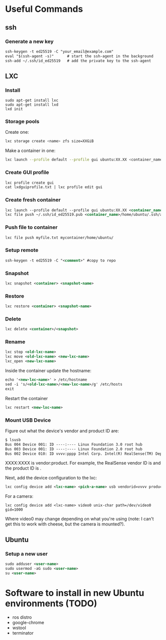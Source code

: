 # Useful Commands
## ssh
### Generate a new key
```xml
ssh-keygen -t ed25519 -C "your_email@example.com"
eval "$(ssh-agent -s)"      # start the ssh-agent in the background
ssh-add ~/.ssh/id_ed25519   # add the private key to the ssh-agent
```

## LXC

### Install
```
sudo apt-get install lxc
sudo apt-get install lxd
lxd init
```
### Storage pools
Create one:
```bash
lxc storage create <name> zfs size=XXGiB
```
Make a container in one:
```bash
lxc launch --profile default --profile gui ubuntu:XX.XX <container_name> -s <pool_name>
```
### Create GUI profile
```xml
lxc profile create gui
cat lxdguiprofile.txt | lxc profile edit gui
```
### Create fresh container
```xml
lxc launch --profile default --profile gui ubuntu:XX.XX <container_name> \
lxc file push ~/.ssh/id_ed25519.pub <container_name>/home/ubuntu/.ssh/authorized_keys
```

### Push file to container
```xml
lxc file push myfile.txt mycontainer/home/ubuntu/
```

### Setup remote
```xml
ssh-keygen -t ed25519 -C "<comment>" #copy to repo
```

### Snapshot
```xml
lxc snapshot <container> <snapshot-name>
```

### Restore
```xml
lxc restore <container> <snapshot-name>
```

### Delete
```xml
lxc delete <container>/<snapshot>
```

### Rename
```xml
lxc stop <old-lxc-name>
lxc move <old-lxc-name> <new-lxc-name>
lxc_open <new-lxc-name>
```
Inside the container update the hostname:
```xml
echo '<new-lxc-name>' > /etc/hostname
sed -i 's/<old-lxc-name>/<new-lxc-name>/g' /etc/hosts
exit
```
Restart the container
```xml
lxc restart <new-lxc-name>
```

### Mount USB Device
Figure out what the device's vendor and product ID are:
```xml
$ lsusb
Bus 004 Device 001: ID ----:---- Linux Foundation 3.0 root hub
Bus 003 Device 001: ID ----:---- Linux Foundation 2.0 root hub
Bus 002 Device 010: ID vvvv:pppp Intel Corp. Intel(R) RealSense(TM) Depth Camera 415 
```
XXXX:XXXX is vendor:product. For example, the RealSense vendor ID is <aaaa> and the product ID is <pppp>.

Next, add the device configuration to the lxc:
```xml
lxc config device add <lxc-name> <pick-a-name> usb vendorid=vvvv productid=pppp gid=1000
```
For a camera:
```
lxc config device add <lxc-name> video0 unix-char path=/dev/video0 gid=1000
```
Where video0 may change depending on what you're using (note: I can't get this to work with cheese, but the camera is mounted?).

## Ubuntu

### Setup a new user
```xml
sudo adduser <user-name>
sudo usermod -aG sudo <user-name>
su <user-name>
```
  
# Software to install in new Ubuntu environments (TODO)
- ros distro
- google-chrome
- wstool
- terminator
